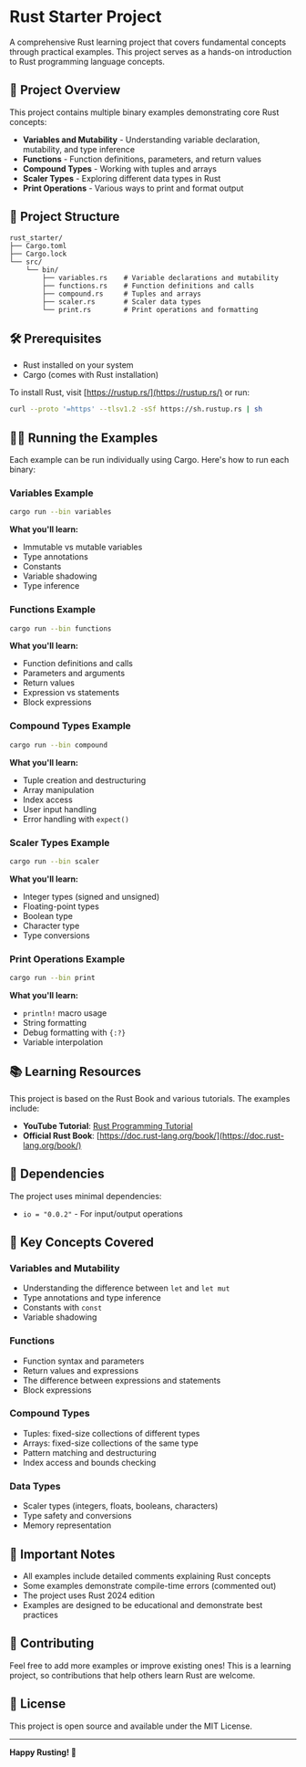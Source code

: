 # Rust Starter Project

A comprehensive Rust learning project that covers fundamental concepts through practical examples. This project serves as a hands-on introduction to Rust programming language concepts.

## 🚀 Project Overview

This project contains multiple binary examples demonstrating core Rust concepts:

- **Variables and Mutability** - Understanding variable declaration, mutability, and type inference
- **Functions** - Function definitions, parameters, and return values
- **Compound Types** - Working with tuples and arrays
- **Scaler Types** - Exploring different data types in Rust
- **Print Operations** - Various ways to print and format output

## 📁 Project Structure

```
rust_starter/
├── Cargo.toml
├── Cargo.lock
└── src/
    └── bin/
        ├── variables.rs    # Variable declarations and mutability
        ├── functions.rs    # Function definitions and calls
        ├── compound.rs     # Tuples and arrays
        ├── scaler.rs       # Scaler data types
        └── print.rs        # Print operations and formatting
```

## 🛠️ Prerequisites

- Rust installed on your system
- Cargo (comes with Rust installation)

To install Rust, visit [https://rustup.rs/](https://rustup.rs/) or run:
```bash
curl --proto '=https' --tlsv1.2 -sSf https://sh.rustup.rs | sh
```

## 🏃‍♂️ Running the Examples

Each example can be run individually using Cargo. Here's how to run each binary:

### Variables Example
```bash
cargo run --bin variables
```
**What you'll learn:**
- Immutable vs mutable variables
- Type annotations
- Constants
- Variable shadowing
- Type inference

### Functions Example
```bash
cargo run --bin functions
```
**What you'll learn:**
- Function definitions and calls
- Parameters and arguments
- Return values
- Expression vs statements
- Block expressions

### Compound Types Example
```bash
cargo run --bin compound
```
**What you'll learn:**
- Tuple creation and destructuring
- Array manipulation
- Index access
- User input handling
- Error handling with `expect()`

### Scaler Types Example
```bash
cargo run --bin scaler
```
**What you'll learn:**
- Integer types (signed and unsigned)
- Floating-point types
- Boolean type
- Character type
- Type conversions

### Print Operations Example
```bash
cargo run --bin print
```
**What you'll learn:**
- `println!` macro usage
- String formatting
- Debug formatting with `{:?}`
- Variable interpolation

## 📚 Learning Resources

This project is based on the Rust Book and various tutorials. The examples include:

- **YouTube Tutorial**: [Rust Programming Tutorial](https://www.youtube.com/watch?v=b4GbXzB7PYo)
- **Official Rust Book**: [https://doc.rust-lang.org/book/](https://doc.rust-lang.org/book/)

## 🔧 Dependencies

The project uses minimal dependencies:
- `io = "0.0.2"` - For input/output operations

## 🎯 Key Concepts Covered

### Variables and Mutability
- Understanding the difference between `let` and `let mut`
- Type annotations and type inference
- Constants with `const`
- Variable shadowing

### Functions
- Function syntax and parameters
- Return values and expressions
- The difference between expressions and statements
- Block expressions

### Compound Types
- Tuples: fixed-size collections of different types
- Arrays: fixed-size collections of the same type
- Pattern matching and destructuring
- Index access and bounds checking

### Data Types
- Scaler types (integers, floats, booleans, characters)
- Type safety and conversions
- Memory representation

## 🚨 Important Notes

- All examples include detailed comments explaining Rust concepts
- Some examples demonstrate compile-time errors (commented out)
- The project uses Rust 2024 edition
- Examples are designed to be educational and demonstrate best practices

## 🤝 Contributing

Feel free to add more examples or improve existing ones! This is a learning project, so contributions that help others learn Rust are welcome.

## 📄 License

This project is open source and available under the MIT License.

---

**Happy Rusting! 🦀** 
